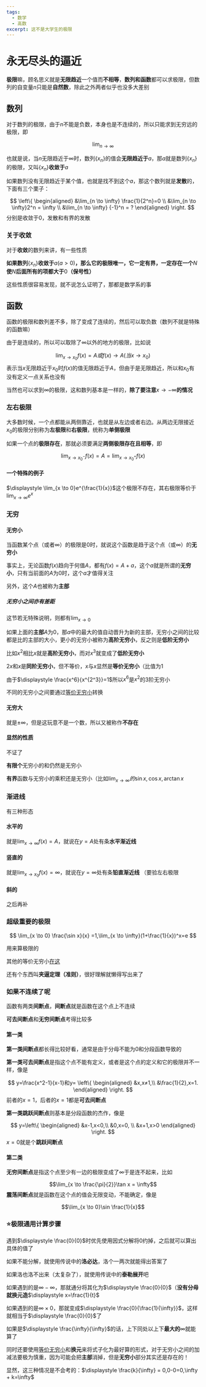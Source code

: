 ```yaml
---
tags:
  - 数学
  - 高数
excerpt: 这不是大学生的极限
---
```

# 永无尽头的逼近

**极限**嘛，顾名思义就是**无限趋近**一个值而**不相等**，**数列和函数**都可以求极限，但数列的自变量$n$只能是**自然数**，除此之外两者似乎也没多大差别

## 数列

对于数列的极限，由于$n$不能是负数，本身也是不连续的，所以只能求到无穷远的极限，即

$$
\lim_{n \to \infty}
$$

也就是说，当$n$无限趋近于$\infty$时，数列$\{x_n\}$的值会**无限趋近于**$a$，那$a$就是数列$\{x_n\}$的极限，又叫$\{x_n\}$**收敛于**$a$

如果数列没有无限趋近于某个值，也就是找不到这个$a$，那这个数列就是**发散**的，下面有三个栗子：

$$
\left\{ \begin{aligned} 
&\lim_{n \to \infty} \frac{1}{2^n}=0 \\ 
&\lim_{n \to \infty}2^n = \infty \\
&\lim_{n \to \infty} {-1}^n = ?
\end{aligned} \right.
$$
分别是收敛于$0$，发散和有界的发散

### 关于收敛

对于**收敛**的数列来讲，有一些性质

**如果数列**$\{x_n\}$**收敛于**$a(a>0)$**，那么它的极限唯一，它一定有界，一定存在一个**$N$**使**$N$**后面所有的项都大于**$0$**（保号性）**

这些性质很容易发现，就不说怎么证明了，那都是数学系的事

## 函数

函数的极限和数列差不多，除了变成了连续的，然后可以取负数（数列不就是特殊的函数嘛）

由于是连续的，所以可以取除了$\infty$以外的地方的极限，比如说

$$
\lim_{x \to x_0} f(x)=A 或 f(x)\to A(当x \to x_0)
$$
表示当$x$无限趋近于$x_0$时$f(x)$的值无限趋近于$A$，但由于是无限趋近，所以和$x_0$有没有定义一点关系也没有

当然也可以求到$\infty$的极限，这和数列基本是一样的，**除了要注意**$x \to -\infty$**的情况**
### 左右极限

大多数时候，一个点都能从两侧靠近，也就是从左边或者右边。从两边无限接近$x_0$的极限分别称为**左极限**和**右极限**，统称为**单侧极限**

如果一个点的**极限存在**，那就必须要满足**两侧极限存在且相等**，即

$$
\lim_{x \to x_0^-}f(x)=A=\lim_{x \to x_0^+}f(x)
$$
#### 一个特殊的例子

$\displaystyle \lim_{x \to 0}e^{\frac{1}{x}}$这个极限不存在，其右极限等价于$\displaystyle \lim_{x \to \infty}e^x$

### 无穷

#### 无穷小

当函数某个点（或者$\infty$）的极限是$0$时，就说这个函数是趋于这个点（或$\infty$）的**无穷小**

事实上，无论函数$f(x)$趋向于何值$A$，都有$f(x)=A+a$，这个$a$就是所谓的**无穷小**，只有当前面的$A$为$0$时，这个$a$才值得关注

另外，这个$A$也被称为**主部**

##### 无穷小之间亦有差距

这节若无特殊说明，则都有$\displaystyle \lim_{x \to 0}$

如果上面的**主部**$A$为$0$，那$a$中的最大的值自动晋升为新的主部，无穷小之间的比较都是比的主部的大小，更小的无穷小被称为**高阶无穷小**，反之则是**低阶无穷小**

比如$x^2$相比$x$就是**高阶无穷小**，而对$x^3$就变成了**低阶无穷小**

$2x$和$x$是**同阶无穷小**，但不等价，$x$与$x$显然是**等价无穷小**（比值为$1$

由于$\displaystyle \frac{x^6}{x^{2^3}}=1$所以$x^6$是$x^2$的$3$阶无穷小

不同的无穷小之间要通过[等价无穷小](2025-1-6-常用导数，积分以及等价无穷小.md)转换
#### 无穷大

就是$±\infty$，但是这玩意不是一个数，所以又被称作**不存在**

#### 显然的性质

不证了

**有限个**无穷小的和仍然是无穷小

**有界**函数与无穷小的乘积还是无穷小（比如$\lim_{x \to \infty}的 \sin x,\cos x,\arctan x$

### 渐进线

有三种形态
#### 水平的

就是$\displaystyle \lim_{x \to \infty} f(x)=A$，就说在$y=A$处有条**水平渐近线**
#### 竖直的

就是$\displaystyle \lim_{x \to x_0} f(x)=\infty$，就说在$y=\infty$处有条**铅直渐近线** （要验左右极限

#### 斜的

之后再补

### 超级重要的极限

$$
\lim_{x \to 0} \frac{\sin x}{x} =1,\lim_{x \to \infty}(1+\frac{1}{x})^x=e
$$

用来算极限的

其他的等价无穷小[在这](2025-1-6-常用导数，积分以及等价无穷小.md)

还有个东西叫**夹逼定理（准则）**，很好理解就懒得写出来了

### 如果不连续了呢

函数有两类**间断点**，**间断点**就是函数在这个点上不连续

**可去间断点**和**无穷间断点**考得比较多
#### 第一类

**第一类间断点**都长得比较好看，通常是由于分母不能为$0$和分段函数导致的

**第一类可去间断点**是指这个点不能有定义，或者是这个点的定义和它的极限并不一样，像是

$$
y=\frac{x^2-1}{x-1}和y=
\left\{ \begin{aligned} 
&x,x≠1,\\
&\frac{1}{2},x=1.
\end{aligned} \right.
$$
前者的$x=1$，后者的$x=1$都是**可去间断点**

**第一类跳跃间断点**则基本是分段函数的杰作，像是

$$
y=\left\{ \begin{aligned} 
&x-1,x<0,\\
&0,x=0, \\
&x+1,x>0
\end{aligned} \right.
$$
$x=0$就是个**跳跃间断点**

#### 第二类

**无穷间断点**是指这个点至少有一边的极限变成了$\infty$于是连不起来，比如

$$\lim_{x \to \frac{\pi}{2}}\tan x = \infty$$
**震荡间断点**就是函数在这个点的值会无限变动，不能确定，像是

$$\lim_{x \to 0}\sin \frac{1}{x}$$

### ⭐极限通用计算步骤

遇到$\displaystyle \frac{0}{0}$时优先使用因式分解将$0$约掉，之后就可以算出具体的值了

如果不能分解，就使用传说中的**洛必达**，洛个一两次就能得出答案了

如果洛也洛不出来（太复杂了），就使用传说中的**泰勒展开**吧

如果遇到的是$\infty - \infty$，那就通分将其化为$\displaystyle \frac{0}{0}$（**没有分母就换元造**$\displaystyle x=\frac{1}{t}$

如果遇到的是$\infty×0$，那就变成$\displaystyle \frac{0}{\frac{1}{\infty}}$，这样就相当于$\displaystyle \frac{0}{0}$了

如果是$\displaystyle \frac{\infty}{\infty}$的话，上下同处以上下**最大的**$\infty$就能算了

同时还要使用[等价无穷小](2025-1-6-常用导数，积分以及等价无穷小.md)和**换元**来将式子化为最好算的形式，对于无穷小之间的加减法要极为慎重，因为可能会把**主部**消掉，但是**无穷小**部分其实还是存在的！

显然，这三种情况是不会考的：$\displaystyle \frac{k}{\infty} = 0,0-0=0,\infty + k=\infty$


